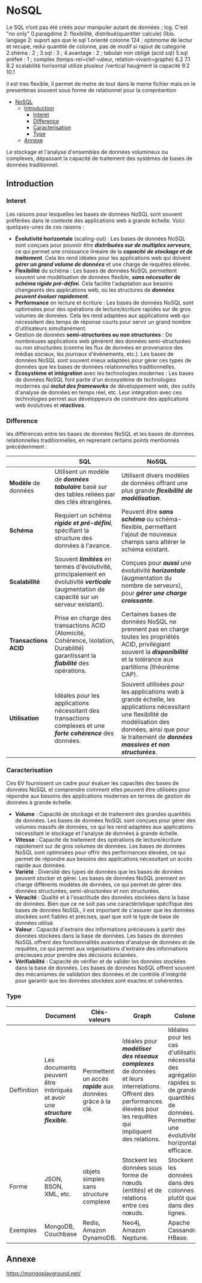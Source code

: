 # NoSQL

Le SQL n’ont pas été créés pour manipuler autant de données ; log.
C'est "no only"
0.paragdime 2: flexibilité, distribué(quantiter calcule)
0bis.   langage 2: suport aps que le sql
1.orienté colonne 124 ; optimome de lectur et recupe, redui quantité de colonne, pas de modif si rajout de categorie
2.shéma : 2 ; 
3.sql : 3 ;
4.avantage : 2 ; tabulair non obligé (acid sql)
5.sql préfeé : 1 ; complex (temps-rel=clef-valeur, relation-vivant=graphe)
6.2
7.1
8.2 scalabilité horisontal utilize plusieur /vertical haugment la capacité
9.2
10.1


il est tres flexible, il permet de metre de tout dans le meme fichier
mais on le presenteras souvent sous forme de relationnel pour la compréantion

- [NoSQL](#nosql)
  - [Introduction](#introduction)
    - [Interet](#interet)
    - [Difference](#difference)
    - [Caracterisation](#caracterisation)
    - [Type](#type)
  - [Annexe](#annexe)

Le stockage et l'analyse d'ensembles de données volumineux ou complexes, dépassant la capacité de traitement des systèmes de bases de données
traditionnel.

## Introduction

### Interet

Les raisons pour lesquelles les bases de données NoSQL sont souvent préférées dans le contexte des applications web à grande échelle. Voici quelques-unes de ces raisons :

- **Évolutivité horizontale** (scaling-out) : Les bases de données NoSQL sont conçues pour pouvoir être ***distribuées sur de multiples serveurs***, ce qui permet une croissance linéaire de la ***capacité de stockage et de traitement***. Cela les rend idéales pour les applications web qui doivent ***gérer un grand volume de données*** et une charge de requêtes élevée.
- **Flexibilité** du schéma : Les bases de données NoSQL permettent souvent une modélisation de données flexible, ***sans nécessiter de schéma rigide pré-défini***. Cela facilite l'adaptation aux besoins changeants des applications web, où les structures de ***données peuvent évoluer rapidement***.
- **Performance** en lecture et écriture : Les bases de données NoSQL sont optimisées pour des opérations de lecture/écriture rapides sur de gros volumes de données. Cela les rend adaptées aux applications web qui nécessitent des temps de réponse courts pour servir un grand nombre d'utilisateurs simultanément.
- Gestion de données **semi-structurées ou non structurées** : De nombreuses applications web génèrent des données semi-structurées ou non structurées (comme les flux de données en provenance des médias sociaux, les journaux d'événements, etc.). Les bases de données NoSQL sont souvent mieux adaptées pour gérer ces types de données que les bases de données relationnelles traditionnelles.
- **Écosystème et intégration** avec les technologies modernes : Les bases de données NoSQL font partie d'un écosystème de technologies modernes qui ***inclut des frameworks*** de développement web, des outils d'analyse de données en temps réel, etc. Leur intégration avec ces technologies permet aux développeurs de construire des applications web évolutives et ***réactives***.

### Difference

les différences entre les bases de données NoSQL et les bases de données relationnelles traditionnelles, en reprenant certains points mentionnés précédemment :

||SQL|NoSQL|
|-|-|-|
**Modèle** de données|Utilisent un modèle de ***données tabulaire*** basé sur des tables reliées par des clés étrangères.|Utilisent divers modèles de données offrant une plus grande ***flexibilité de modélisation***.|
**Schéma**|Requiert un schéma ***rigide et pré-défini***, spécifiant la structure des données à l'avance.|Peuvent être ***sans schéma*** ou schéma-flexible, permettant l'ajout de nouveaux champs sans altérer le schéma existant.|
**Scalabilité**|Souvent ***limitées*** en termes d'évolutivité, principalement en évolutivité ***verticale*** (augmentation de capacité sur un serveur existant).|Conçues pour ***aussi*** une évolutivité ***horizontale*** (augmentation du nombre de serveurs), pour ***gérer une charge croissante***.|
**Transactions ACID**|Prise en charge des transactions ACID (Atomicité, Cohérence, Isolation, Durabilité) garantissant la ***fiabilité*** des opérations.|Certaines bases de données NoSQL ne prennent pas en charge toutes les propriétés ACID, privilégiant souvent la ***disponibilité*** et la tolérance aux partitions (théorème CAP).|
**Utilisation**|Idéales pour les applications nécessitant des transactions complexes et une ***forte cohérence*** des données.|Souvent utilisées pour les applications web à grande échelle, les applications nécessitant une flexibilité de modélisation des données, ainsi que pour le traitement de ***données massives et non structurées***.|

### Caracterisation

Ces 6V fournissent un cadre pour évaluer les capacités des bases de données NoSQL et comprendre comment elles peuvent être utilisées pour répondre aux besoins des applications modernes en termes de gestion de données à grande échelle.

- **Volume** : Capacité de stockage et de traitement des grandes quantités de données. Les bases de données NoSQL sont conçues pour gérer des volumes massifs de données, ce qui les rend adaptées aux applications nécessitant le stockage et l'analyse de données à grande échelle.
- **Vitesse** : Capacité de traitement des opérations de lecture/écriture rapidement sur de gros volumes de données. Les bases de données NoSQL sont optimisées pour offrir des performances élevées, ce qui permet de répondre aux besoins des applications nécessitant un accès rapide aux données.
- **Variété** : Diversité des types de données que les bases de données peuvent stocker et gérer. Les bases de données NoSQL prennent en charge différents modèles de données, ce qui permet de gérer des données structurées, semi-structurées et non structurées.
- **Véracité** : Qualité et à l'exactitude des données stockées dans la base de données. Bien que ce ne soit pas une caractéristique spécifique des bases de données NoSQL, il est important de s'assurer que les données stockées sont fiables et précises, quel que soit le type de base de données utilisé.
- **Valeur** : Capacité d'extraire des informations précieuses à partir des données stockées dans la base de données. Les bases de données NoSQL offrent des fonctionnalités avancées d'analyse de données et de requêtes, ce qui permet aux organisations d'extraire des informations précieuses pour prendre des décisions éclairées.
- **Vérifiabilité** : Capacité de vérifier et de valider les données stockées dans la base de données. Les bases de données NoSQL offrent souvent des mécanismes de validation des données et de contrôle d'intégrité pour garantir que les données stockées sont exactes et cohérentes.

### Type

||Document|Clés-valeurs|Graph|Colone|
|-|-|-|-|-|
|Deffinition|Les documents peuvent être imbriqués et avoir une ***structure flexible***.|Permettent un accès ***rapide*** aux données grâce à la clé.|Idéales pour ***modéliser des réseaux complexes*** de données et leurs interrelations. Offrent des performances élevées pour les requêtes qui impliquent des relations.| Idéales pour les cas d'utilisation nécessitant des agrégations rapides sur de grandes quantités de données. Permettent une évolutivité horizontale efficace.|
|Forme|JSON, BSON, XML, etc.|objets simples sans structure complexe|Stockent les données sous forme de nœuds (entités) et de relations entre ces nœuds. |Stockent les données dans des colonnes plutôt que dans des lignes.|
|Exemples|MongoDB, Couchbase|Redis, Amazon DynamoDB.|Neo4j, Amazon Neptune.|Apache Cassandra, HBase.|

## Annexe

https://mongoplayground.net/
